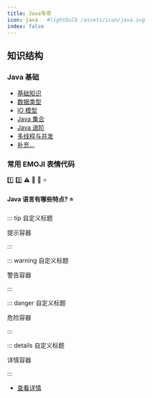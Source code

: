 ```yaml
---
title: Java专项
icon: java   #lightbulb /assets/icon/java.svg
index: false
---
```


## 知识结构

### Java 基础

- [基础知识](./BasicConcepts.md)
- [数据类型](./DataType.md)
- [IO 模型](./JavaIO.md)
- [Java 集合](./Collections.md)
- [Java 进阶](./Advanced.md)
- [多线程与并发](./ThreadAndConcurrency.md)
- [补充...]()


### 常用 EMOJI 表情代码
:one: :two: :warning: :ghost: :clown_face: :star:

#### Java 语言有哪些特点? :star:


::: tip 自定义标题

提示容器

:::

::: warning 自定义标题

警告容器

:::

::: danger 自定义标题

危险容器

:::

::: details 自定义标题

详情容器

:::

- [查看详情](https://theme-hope.vuejs.press/zh/guide/markdown/container.html)